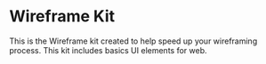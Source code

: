 # Wireframe Kit

This is the Wireframe kit created to help speed up your wireframing process.
This kit includes basics UI elements for web.
